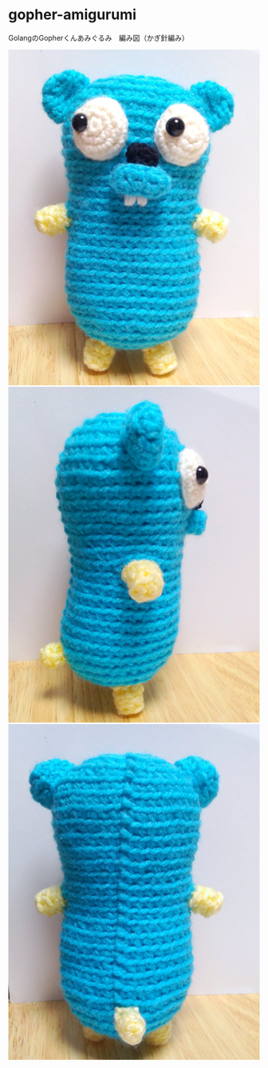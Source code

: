 # gopher-amigurumi
GolangのGopherくんあみぐるみ　編み図（かぎ針編み）

![正面](gopher1.jpg)
![側面](gopher2.jpg)
![背面](gopher3.jpg)
